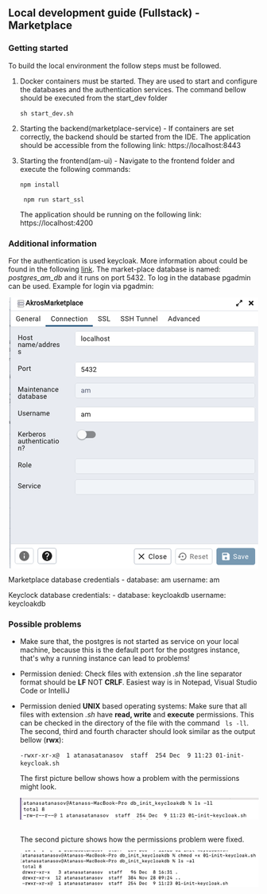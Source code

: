 ## Local development guide (Fullstack) - Marketplace

### Getting started 
To build the local environment the follow steps must be followed.
1. Docker containers must be started. They are used to start and configure the databases and the authentication services.
The command bellow should be executed from the start_dev folder
   ```
   sh start_dev.sh
   ```

2. Starting the backend(marketplace-service) - If containers are set correctly, the backend should be started from the 
IDE. The application should be accessible from the following link: https://localhost:8443
3. Starting the frontend(am-ui) - Navigate to the frontend folder and execute the following commands:
   ```
   npm install
   ```
   ```
    npm run start_ssl
   ```
   The application should be running on the following link: https://localhost:4200

### Additional information

For the authentication is used keycloak. More information about could be found in the following [link](https://www.keycloak.org/).
The market-place database is named: _postgres_am_db_ and it runs on port 5432. To log in the database pgadmin can be used.
Example for login via pgadmin:

<p align="center">
   <img align="center" alt="Pg admin logo" src="./docs_images/pgAdminLogin.png"/>
</p>

Marketplace database credentials - database: am username: am

Keyclock database credentials: - database: keycloakdb username: keycloakdb 

### Possible problems
- Make sure that, the postgres is not started as service on your local machine, because this is the default port for the postgres instance,
  that's why a running instance can lead to problems!
- Permission denied: Check files with extension _.sh_ the line separator format should be **LF** NOT **CRLF**.
  Easiest way is in Notepad, Visual Studio Code or IntelliJ
- Permission denied **UNIX** based operating systems: Make sure that all files with
  extension _.sh_ have **read, write** and **execute** permissions. This can be checked in the directory of the file with
  the command ``` ls -ll```. The second, third and fourth character should look similar as the output bellow (**rwx**):
  ```
  -rwxr-xr-x@  1 atanasatanasov  staff  254 Dec  9 11:23 01-init-keycloak.sh
  ```
  The first picture bellow shows how a problem with the permissions might look.

  <p align="center">
   <img align="center" alt="Problem with permissions" src="./docs_images/permissionsProblem.png"/>
  </p>
  <br/>
  The second picture shows how the permissions problem were fixed.
   <p align="center">
   <img align="center" alt="Permissions fixed" src="./docs_images/permissionsFixed.png"/>
  </p>





